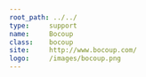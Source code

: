 ```yaml
---
root_path: ../../
type:     support
name:     Bocoup
class:    bocoup
site:     http://www.bocoup.com/
logo:     /images/bocoup.png
---
```


